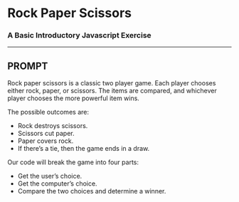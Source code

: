 # Rock Paper Scissors
### A Basic Introductory Javascript Exercise
---


## PROMPT 

Rock paper scissors is a classic two player game. Each player chooses either rock, paper, or scissors. The items are compared, and whichever player chooses the more powerful item wins.

The possible outcomes are:

- Rock destroys scissors.
- Scissors cut paper.
- Paper covers rock.
- If there’s a tie, then the game ends in a draw.

  
Our code will break the game into four parts:

- Get the user’s choice.
- Get the computer’s choice.
- Compare the two choices and determine a winner.
